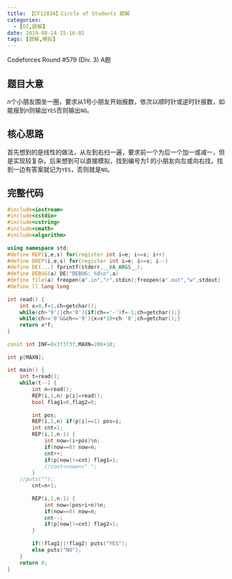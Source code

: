 ```yaml
---
title: 【CF1203A】Circle of Students 题解
categories:
  - [OI,题解]
date: 2019-08-14 15:16:02
tags: [题解,模拟]
---
```




Codeforces Round #579 (Div. 3)  A题

<!--more-->

## 题目大意

$n$个小朋友围坐一圈，要求从$1$号小朋友开始报数，依次以顺时针或逆时针报数，如能报到$n$则输出`YES`否则输出`NO`。

## 核心思路

首先想到的是线性的做法，从左到右扫一遍，要求前一个为后一个加一或减一，但是实现较复杂。后来想到可以直接模拟，找到编号为$1$ 的小朋友向左或向右找，找到一边有答案就记为`YES`，否则就是`NO`。

## 完整代码

```cpp
#include<iostream>
#include<cstdio>
#include<cstring>
#include<cmath>
#include<algorithm>
 
using namespace std;
#define REP(i,e,s) for(register int i=e; i<=s; i++)
#define DREP(i,e,s) for(register int i=e; i>=s; i--)
#define DE(...) fprintf(stderr,__VA_ARGS__);
#define DEBUG(a) DE("DEBUG: %d\n",a)
#define file(a) freopen(a".in","r",stdin);freopen(a".out","w",stdout)
#define ll long long
 
int read() {
	int x=0,f=1,ch=getchar();
	while(ch>'9'||ch<'0'){if(ch=='-')f=-1;ch=getchar();}
	while(ch>='0'&&ch<='9'){x=x*10+ch-'0';ch=getchar();}
	return x*f;
}
 
const int INF=0x3f3f3f,MAXN=200+10;
 
int p[MAXN];
 
int main() {
	int t=read();
	while(t--) {
		int n=read();
		REP(i,1,n) p[i]=read();
		bool flag1=0,flag2=0;
		
		int pos;
		REP(i,1,n) if(p[i]==1) pos=i;
		int cnt=1;
		REP(i,1,n-1) {
			int now=(i+pos)%n;
			if(now==0) now=n;
			cnt++;
			if(p[now]!=cnt) flag1=1;
			//cout<<now<<" ";
		}
	//puts("");
		cnt=n+1;
 
		REP(i,1,n-1) {
			int now=(pos+i+n)%n;
			if(now==0) now=n;
			cnt--;
			if(p[now]!=cnt) flag2=1;
		}
 
		if(!flag1||!flag2) puts("YES");
		else puts("NO"); 
	}
	return 0;
}
```



